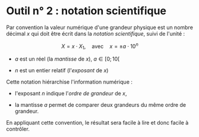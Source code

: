 # Outil n° 2 : notation scientifique

Par convention la valeur numérique d'une grandeur physique est un nombre décimal $x$
qui doit être écrit dans la *notation scientifique*, suivi de l'unité :

$$X = x\cdot X_1,\quad \mathsf{avec}\quad x = \pm a \cdot 10^n$$

-   $a$ est un réel (la *mantisse* de $x$), $a\in[0;10[$

-   $n$ est un entier relatif (l'*exposant* de $x$)

Cette notation hiérarchise l'information numérique :

-   l'exposant $n$ indique l'*ordre de grandeur* de $x$,

-   la mantisse $a$ permet de comparer deux grandeurs du même ordre de
    grandeur.
   
En appliquant cette convention, le résultat sera facile à lire et donc facile à contrôler.
 
```{tableofcontents}
```
